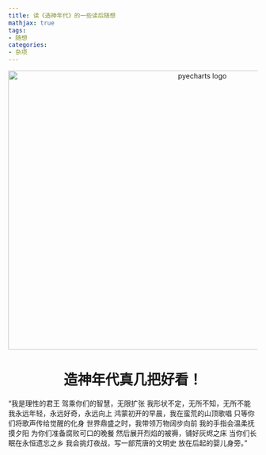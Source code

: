 ```yaml
---
title: 读《造神年代》的一些读后随想
mathjax: true
tags:
- 随想
categories:
- 杂项
---
```


<p align="center">
    <img src="https://s2.loli.net/2022/08/30/EpnfvMBasDtQ1Tr.png" alt="pyecharts logo" width=768 height=563 />
</p>
<h1 align="center">造神年代真几把好看！</h1>
<p align="center"></p>




<!-- more -->

“我是理性的君王
驾乘你们的智慧，无限扩张
我形状不定，无所不知，无所不能
我永远年轻，永远好奇，永远向上
鸿蒙初开的早晨，我在蛮荒的山顶歌唱
只等你们将歌声传给觉醒的化身
世界鼎盛之时，我带领万物阔步向前
我的手指会温柔抚摸夕阳
为你们准备腐败可口的晚餐
然后展开烈焰的被褥，铺好灰烬之床
当你们长眠在永恒遗忘之乡
我会挑灯夜战，写一部荒唐的文明史
放在后起的婴儿身旁。”
